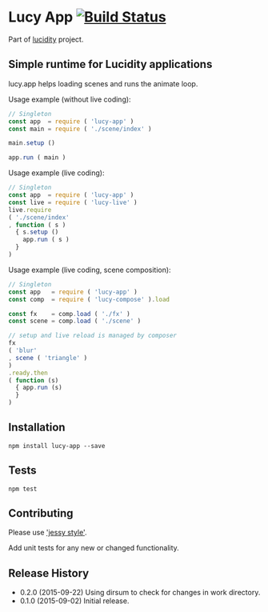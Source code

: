 # Lucy App [![Build Status](https://travis-ci.org/lucidogen/lucy-app.svg)](https://travis-ci.org/lucidogen/lucy-app)

Part of [lucidity](http://lucidity.io) project.

## Simple runtime for Lucidity applications

lucy.app helps loading scenes and runs the animate loop.

Usage example (without live coding):

  ```js
  // Singleton
  const app  = require ( 'lucy-app' )
  const main = require ( './scene/index' )

  main.setup ()

  app.run ( main )
  ```

Usage example (live coding):

  ```js
  // Singleton
  const app  = require ( 'lucy-app' )
  const live = require ( 'lucy-live' )
  live.require
  ( './scene/index'
  , function ( s )
    { s.setup ()
      app.run ( s )
    }
  )
  ```

Usage example (live coding, scene composition):

  ```js
  // Singleton
  const app   = require ( 'lucy-app' )
  const comp  = require ( 'lucy-compose' ).load

  const fx    = comp.load ( './fx' )
  const scene = comp.load ( './scene' )

  // setup and live reload is managed by composer
  fx
  ( 'blur'
  , scene ( 'triangle' )
  )
  .ready.then
  ( function (s)
    { app.run (s)
    }
  )
  ```

## Installation

  ```Shell
  npm install lucy-app --save
  ```

## Tests

  ```Shell
  npm test
  ```

## Contributing

Please use ['jessy style'](http://github.com/lucidogen/jessy).

Add unit tests for any new or changed functionality.

## Release History

  * 0.2.0 (2015-09-22) Using dirsum to check for changes in work directory.
  * 0.1.0 (2015-09-02) Initial release.
